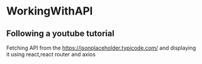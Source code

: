 # WorkingWithAPI
## Following a youtube tutorial
Fetching API from the https://jsonplaceholder.typicode.com/ and displaying it using react,react router and axios
